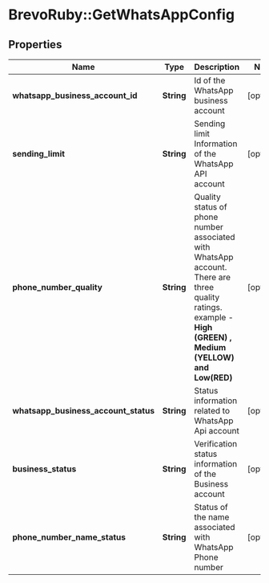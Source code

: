 # BrevoRuby::GetWhatsAppConfig

## Properties
Name | Type | Description | Notes
------------ | ------------- | ------------- | -------------
**whatsapp_business_account_id** | **String** | Id of the WhatsApp business account | [optional] 
**sending_limit** | **String** | Sending limit Information of the WhatsApp API account | [optional] 
**phone_number_quality** | **String** | Quality status of phone number associated with WhatsApp account. There are three quality ratings. example - **High (GREEN) , Medium (YELLOW) and Low(RED)** | [optional] 
**whatsapp_business_account_status** | **String** | Status information related to WhatsApp Api account | [optional] 
**business_status** | **String** | Verification status information of the Business account | [optional] 
**phone_number_name_status** | **String** | Status of the name associated with WhatsApp Phone number | [optional] 


